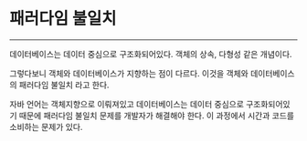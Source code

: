 # 패러다임 불일치

---

데이터베이스는 데이터 중심으로 구조화되어있다. 객체의 상속, 다형성 같은 개념이다.

그렇다보니 객체와 데이터베이스가 지향하는 점이 다르다. 이것을 객체와 데이터베이스의 패러다임 불일치 라고 한다.

자바 언어는 객체지향으로 이뤄져있고 데이터베이스는 데이터 중심으로 구조화되어있기 때문에 패러다임 불일치 문제를 개발자가 해결해야 한다. 이 과정에서 시간과 코드를 소비하는 문제가 있다.